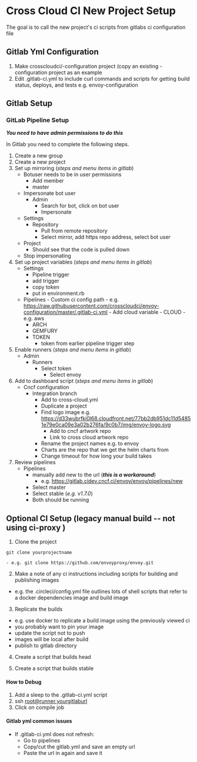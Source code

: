 # Cross Cloud CI New Project Setup

The goal is to call the new project's ci scripts from gitlabs ci 
configuration file

## Gitlab Yml Configuration
1. Make crosscloudci/<projectname>-configuration project (copy an existing <projectname>-configuration project as an example
2. Edit .gitlab-ci.yml to include curl commands and scripts for getting build status, deploys, and tests e.g. envoy-configuration

## Gitlab Setup
### GitLab Pipeline Setup
***You need to have admin permissions to do this***

In Gitlab you need to complete the following steps.
 1. Create a new group
 2. Create a new project
 3. Set up mirroring (*steps and menu items in gitlab*)
    - Botuser needs to be in user permissions
        - Add member
        - master
    - Impersonate bot user
        - Admin
            - Search for bot, click on bot user
            - Impersonate
    - Settings
        - Repository
            - Pull from remote repository
            - Select mirror, add https repo address, select bot user
    - Project
        - Should see that the code is pulled down
    - Stop impersonating
4. Set up project variables (*steps and menu items in gitlab*)
    - Settings
        - Pipeline trigger
	  - add trigger
	  - copy token
	  - put in environment.rb
	- Pipelines 
            - Custom ci config path
                - e.g. https://raw.githubusercontent.com/crosscloudci/envoy-configuration/master/.gitlab-ci.yml
            - Add cloud variable
                - CLOUD
                  - e.g.  aws
		- ARCH
		- GEMFURY
		- TOKEN
		  - token from earlier pipeline trigger step
5. Enable runners (*steps and menu items in gitlab*)
    - Admin
        - Runners
            - Select token
                - Select envoy
6. Add to dashboard script (*steps and menu items in gitlab*)
    - Cncf configuration
        - Integration branch
            - Add to cross-cloud.yml
            - Duplicate a project
            - Find logo image e.g. https://d33wubrfki0l68.cloudfront.net/77bb2db951dc11d54851e79e0ca09e3a02b276fa/9c0b7/img/envoy-logo.svg
                - Add to cncf artwork repo
                - Link to cross cloud artwork repo
            - Rename the project names e.g. to envoy 
            - Charts are the repo that we get the helm charts from
            - Change timeout for how long your build takes
7. Review pipelines
	- Pipelines
        - manually add new to the url (***this is a workaround***)
            - e.g. https://gitlab.cidev.cncf.ci/envoy/envoy/pipelines/new
        - Select master
        - Select stable (*e.g. v1.7.0*)
        - Both should be running
  
## Optional CI Setup (legacy manual build -- not using ci-proxy )

1.  Clone the project

```
git clone yourprojectname
```	
```
- e.g. git clone https://github.com/envoyproxy/envoy.git
```

2.  Make a note of any ci instructions including
scripts for building and publishing images

- e.g. the .circleci/config.yml file outlines lots of shell scripts
that refer to a docker dependencies image and build image

3. Replicate the builds

- e.g. use docker to replicate a build image using the previously viewed ci 
- you probably want to pin your image
- update the script not to push 
- images will be local after build
- publish to gitlab directory

4. Create a script that builds head 

5. Create a script that builds stable

#### How to Debug
1. Add a sleep to the .gitlab-ci.yml script
2. ssh root@runner.yourgitlaburl
3. Click on compile job

#### Gitlab yml common issues
- If .gitlab-ci.yml does not refresh: 
  - Go to pipelines
  - Copy/cut the gitlab.yml and save an empty url
  - Paste the url in again and save it


